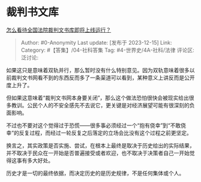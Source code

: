 # 裁判书文库
[怎么看待全国法院裁判文书库即将上线运行？](https://www.zhihu.com/question/634352958/answer/3326056027)

> Author: #0-Anonymity
> Last update: [发布于 2023-12-15]
> Link:
> Category: #【答集】/04-社科答集 
> Tag: #4-世界史/4A-社科/法律 
> 评论区:
> 泛讨论:

如果这只是意味着双轨并行，那么暂时没有什么特别意见。因为双轨意味着很多以前裁判文书网看不到的东西反而多了一条渠道可以看到，某种意义上讲反而是公开度上升了。

但如果这意味着“裁判文书网本身要关闭”，那么这个做法恐怕很快会被现实给出很多教训。公民个人的不安全感先不去说它，更关键是对经济展望可能有很深刻的负面影响。

不过也不要对这个觉得过于恐慌——很多事必须经过一个“抱有侥幸”到“不敢侥幸”的反复过程，而经过一轮反复之后落定的立场会比没有这个过程之前更坚定。

换言之，其实政策是否实施、尝试，在根本上最终是取决于历史给出的实际结果，并不取决于民众在一开始是否普遍接受或者欢迎，也不取决于决策者自己一开始觉得这事有多大好处。

历史才是一切的最终依据，而决定历史的是历史规律，不是任何集体或个人。
